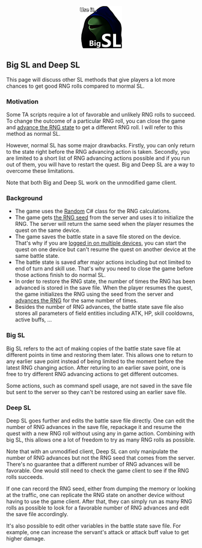 <div style="text-align:center"><img src="../../images/use_big_sl.png"></div>

## Big SL and Deep SL
This page will discuss other SL methods that give players a lot more chances to get good RNG rolls compared to mormal SL.

### Motivation
Some TA scripts require a lot of favorable and unlikely RNG rolls to succeed. To change the outcome of a particular RNG roll, you can close the game and [advance the RNG state](../../readme.md#what-affects-whether-a-card-procs-critical-hit) to get a different RNG roll. I will refer to this method as normal SL.

However, normal SL has some major drawbacks. Firstly, you can only return to the state right before the RNG advancing action is taken. Secondly, you are limited to a short list of RNG advancing actions possible and if you run out of them, you will have to restart the quest. Big and Deep SL are a way to overcome these limitations.

Note that both Big and Deep SL work on the unmodified game client.

### Background
- The game uses the [Random](https://docs.microsoft.com/en-us/dotnet/api/system.random?view=netframework-4.6) C# class for the RNG calculations.
- The game gets [the RNG seed](https://docs.microsoft.com/en-us/dotnet/api/system.random.-ctor?view=netframework-4.6#system-random-ctor(system-int32)) from the server and uses it to initialize the RNG. The server will return the same seed when the player resumes the quest on the same device.
- The game saves the battle state in a save file stored on the device. That's why if you are [logged in on multiple devices](https://www.reddit.com/r/grandorder/comments/hfbz0h/fgo_save_files_for_na_and_jp_play_on_multiple/), you can start the quest on one device but can't resume the quest on another device at the same battle state.
- The battle state is saved after major actions including but not limited to end of turn and skill use. That's why you need to close the game before those actions finish to do normal SL.
- In order to restore the RNG state, the number of times the RNG has been advanced is stored in the save file. When the player resumes the quest, the game initializes the RNG using the seed from the server and [advances the RNG](https://docs.microsoft.com/en-us/dotnet/api/system.random.next?view=netframework-4.6#system-random-next) for the same number of times.
- Besides the number of RNG advances, the battle state save file also stores all parameters of field entities including ATK, HP, skill cooldowns, active buffs, ...

### Big SL
Big SL refers to the act of making copies of the battle state save file at different points in time and restoring them later. This allows one to return to any earlier save point instead of being limited to the moment before the latest RNG changing action. After returing to an earlier save point, one is free to try different RNG advancing actions to get different outcomes.

Some actions, such as command spell usage, are not saved in the save file but sent to the server so they can't be restored using an earlier save file.

### Deep SL
Deep SL goes further and edits the battle save file directly. One can edit the number of RNG advances in the save file, repackage it and resume the quest with a new RNG roll without using any in game action. Combining with big SL, this allows one a lot of  freedom to try as many RNG rolls as possible.

Note that with an unmodified client, Deep SL can only manipulate the number of RNG advances but not the RNG seed that comes from the server. There's no guarantee that a different number of RNG advances will be favorable. One would still need to check the game client to see if the RNG rolls succeeds.

If one can record the RNG seed, either from dumping the memory or looking at the traffic, one can replicate the RNG state on another device without having to use the game client. After that, they can simply run as many RNG rolls as possible to look for a favorable number of RNG advances and edit the save file accordingly.

It's also possible to edit other variables in the battle state save file. For example, one can increase the servant's attack or attack buff value to get higher damage.
